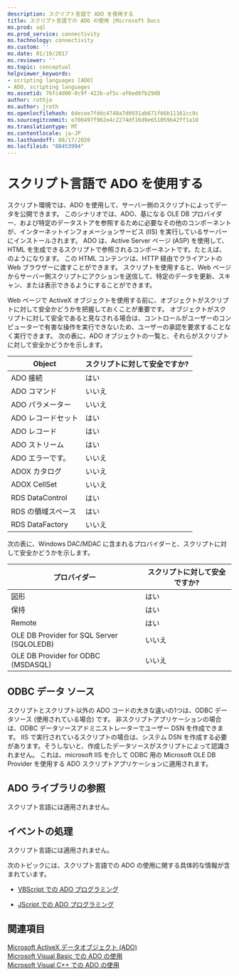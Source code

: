 ```yaml
---
description: スクリプト言語で ADO を使用する
title: スクリプト言語での ADO の使用 |Microsoft Docs
ms.prod: sql
ms.prod_service: connectivity
ms.technology: connectivity
ms.custom: ''
ms.date: 01/19/2017
ms.reviewer: ''
ms.topic: conceptual
helpviewer_keywords:
- scripting languages [ADO]
- ADO, scripting languages
ms.assetid: 76fc4d00-0c9f-422b-af5c-af6ed8fb29d8
author: rothja
ms.author: jroth
ms.openlocfilehash: 6decee7fddc4748a7d0931ab671f66b11161cc9c
ms.sourcegitcommit: e700497f962e4c2274df16d9e651059b42ff1a10
ms.translationtype: MT
ms.contentlocale: ja-JP
ms.lasthandoff: 08/17/2020
ms.locfileid: "88453994"
---
```

# <a name="using-ado-with-scripting-languages"></a>スクリプト言語で ADO を使用する
スクリプト環境では、ADO を使用して、サーバー側のスクリプトによってデータを公開できます。 このシナリオでは、ADO、基になる OLE DB プロバイダー、および特定のデータストアを参照するために必要なその他のコンポーネントが、インターネットインフォメーションサービス (IIS) を実行しているサーバーにインストールされます。 ADO は、Active Server ページ (ASP) を使用して、HTML を生成できるスクリプトで参照されるコンポーネントです。たとえば、のようになります。 この HTML コンテンツは、HTTP 経由でクライアントの Web ブラウザーに渡すことができます。 スクリプトを使用すると、Web ページからサーバー側スクリプトにアクションを送信して、特定のデータを更新、スキャン、または表示できるようにすることができます。  
  
 Web ページで ActiveX オブジェクトを使用する前に、オブジェクトがスクリプトに対して安全かどうかを把握しておくことが重要です。 オブジェクトがスクリプトに対して安全であると見なされる場合は、コントロールがユーザーのコンピューターで有害な操作を実行できないため、ユーザーの承認を要求することなく実行できます。 次の表に、ADO オブジェクトの一覧と、それらがスクリプトに対して安全かどうかを示します。  
  
|Object|スクリプトに対して安全ですか?|  
|------------|-------------------------|  
|ADO 接続|はい|  
|ADO コマンド|いいえ|  
|ADO パラメーター|いいえ|  
|ADO レコードセット|はい|  
|ADO レコード|はい|  
|ADO ストリーム|はい|  
|ADO エラーです。|いいえ|  
|ADOX カタログ|いいえ|  
|ADOX CellSet|いいえ|  
|RDS DataControl|はい|  
|RDS の領域スペース|はい|  
|RDS DataFactory|いいえ|  
  
 次の表に、Windows DAC/MDAC に含まれるプロバイダーと、スクリプトに対して安全かどうかを示します。  
  
|プロバイダー|スクリプトに対して安全ですか?|  
|--------------|-------------------------|  
|図形|はい|  
|保持|はい|  
|Remote|はい|  
|OLE DB Provider for SQL Server (SQLOLEDB)|いいえ|  
|OLE DB Provider for ODBC (MSDASQL)|いいえ|  
  
## <a name="odbc-data-sources"></a>ODBC データ ソース  
 スクリプトとスクリプト以外の ADO コードの大きな違いの1つは、ODBC データソース (使用されている場合) です。 非スクリプトアプリケーションの場合は、ODBC データソースアドミニストレーターでユーザー DSN を作成できます。 IIS で実行されているスクリプトの場合は、システム DSN を作成する必要があります。そうしないと、作成したデータソースがスクリプトによって認識されません。 これは、microsoft IIS を介して ODBC 用の Microsoft OLE DB Provider を使用する ADO スクリプトアプリケーションに適用されます。  
  
## <a name="referencing-the-ado-library"></a>ADO ライブラリの参照  
 スクリプト言語には適用されません。  
  
## <a name="handling-events"></a>イベントの処理  
 スクリプト言語には適用されません。  
  
 次のトピックには、スクリプト言語での ADO の使用に関する具体的な情報が含まれています。  
  
-   [VBScript での ADO プログラミング](../../../ado/guide/appendixes/vbscript-ado-programming.md)  
  
-   [JScript での ADO プログラミング](../../../ado/guide/appendixes/jscript-ado-programming.md)  
  
## <a name="see-also"></a>関連項目  
 [Microsoft ActiveX データオブジェクト (ADO)](../../../ado/microsoft-activex-data-objects-ado.md)   
 [Microsoft Visual Basic での ADO の使用](../../../ado/guide/appendixes/using-ado-with-microsoft-visual-basic.md)   
 [Microsoft Visual C++ での ADO の使用](../../../ado/guide/appendixes/using-ado-with-microsoft-visual-c.md)   
